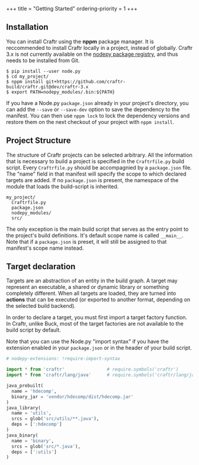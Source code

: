+++
title = "Getting Started"
ordering-priority = 1
+++

## Installation

You can install Craftr using the **nppm** package manager. It is reccommended
to install Craftr locally in a project, instead of globally. Craftr 3.x is
not currently available on the [nodepy package registry], and thus needs to be
installed from Git.

  [nodepy package registry]: https://registry.nodepy.org/

    $ pip install --user node.py
    $ cd my_project/
    $ nppm install git+https://github.com/craftr-build/craftr.git@dev/craftr-3.x
    $ export PATH=nodepy_modules/.bin:${PATH}

If you have a Node.py `package.json` already in your project's directory, you
can add the `--save` or `--save-dev` option to save the dependency to the
manifest. You can then use `nppm lock` to lock the dependency versions and
restore them on the next checkout of your project with `nppm install`.

## Project Structure

The structure of Craftr projects can be selected arbitrary. All the information
that is necessary to build a project is specified in the `Craftrfile.py` build
script. Every `Craftrfile.py` should be accompagnied by a `package.json` file.
The "name" field in that manifest will specify the scope to which declared
targets are added. If no `package.json` is present, the namespace of the module
that loads the build-script is inherited.

    my_project/
      Craftrfile.py
      package.json
      nodepy_modules/
      src/

The only exception is the main build script that serves as the entry point to
the project's build definitions. It's default scope name is called `__main__`.
Note that if a `package.json` is preset, it will still be assigned to that
manifest's scope name instead.

## Target declaration

Targets are an abstraction of an entity in the build graph. A target may
represent an executable, a shared or dynamic library or something completely
different. When all targets are loaded, they are turned into **actions** that
can be executed (or exported to another format, depending on the selected
build backend).

In order to declare a target, you must first import a target factory function.
In Craftr, unlike Buck, most of the target factories are not available to the
build script by default.

Note that you can use the Node.py "import syntax" if you have the extension
enabled in your `package.json` or in the header of your build script.

```python
# nodepy-extensions: !require-import-syntax

import * from 'craftr'                # require.symbols('craftr')
import * from 'craftr/lang/java'      # require.symbols('craftr/lang/java')

java_prebuilt(
  name = 'hdecomp',
  binary_jar = 'vendor/hdecomp/dist/hdecomp.jar'
)
java_library(
  name = 'utils',
  srcs = glob('src/utils/**.java'),
  deps = [':hdecomp']
)
java_binary(
  name = 'binary',
  srcs = glob('src/*.java'),
  deps = [':utils']
)
```
